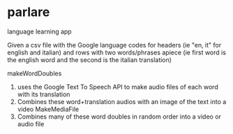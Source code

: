 # parlare
language learning app

Given a csv file with the Google language codes for headers (ie "en, it" for english and italian)
and rows with two words/phrases apiece (ie first word is the english word and the second is the italian translation)

makeWordDoubles 
  1.  uses the Google Text To Speech API to make audio files of each word with its translation
  2.  Combines these word+translation audios with an image of the text into a video
MakeMediaFile 
  1.  Combines many of these word doubles in random order into a video or audio file
